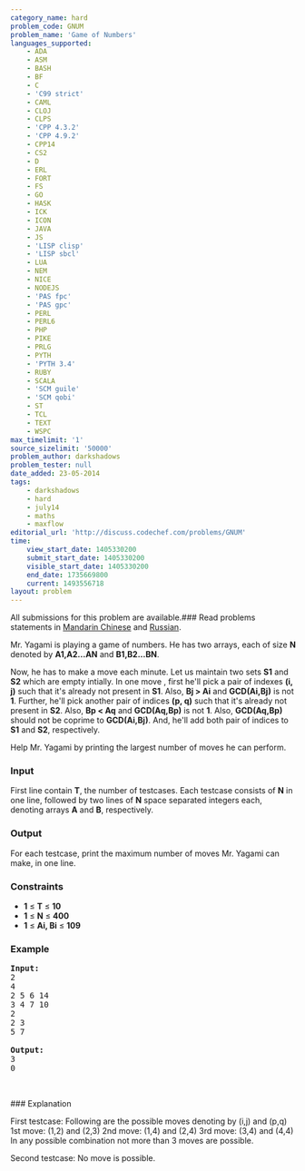 ```yaml
---
category_name: hard
problem_code: GNUM
problem_name: 'Game of Numbers'
languages_supported:
    - ADA
    - ASM
    - BASH
    - BF
    - C
    - 'C99 strict'
    - CAML
    - CLOJ
    - CLPS
    - 'CPP 4.3.2'
    - 'CPP 4.9.2'
    - CPP14
    - CS2
    - D
    - ERL
    - FORT
    - FS
    - GO
    - HASK
    - ICK
    - ICON
    - JAVA
    - JS
    - 'LISP clisp'
    - 'LISP sbcl'
    - LUA
    - NEM
    - NICE
    - NODEJS
    - 'PAS fpc'
    - 'PAS gpc'
    - PERL
    - PERL6
    - PHP
    - PIKE
    - PRLG
    - PYTH
    - 'PYTH 3.4'
    - RUBY
    - SCALA
    - 'SCM guile'
    - 'SCM qobi'
    - ST
    - TCL
    - TEXT
    - WSPC
max_timelimit: '1'
source_sizelimit: '50000'
problem_author: darkshadows
problem_tester: null
date_added: 23-05-2014
tags:
    - darkshadows
    - hard
    - july14
    - maths
    - maxflow
editorial_url: 'http://discuss.codechef.com/problems/GNUM'
time:
    view_start_date: 1405330200
    submit_start_date: 1405330200
    visible_start_date: 1405330200
    end_date: 1735669800
    current: 1493556718
layout: problem
---
```

All submissions for this problem are available.###  Read problems statements in [Mandarin Chinese](http://www.codechef.com/download/translated/JULY14/mandarin/GNUM1.pdf) and [Russian](http://www.codechef.com/download/translated/JULY14/russian/GNUM.pdf).

Mr. Yagami is playing a game of numbers. He has two arrays, each of size **N** denoted by **A1,A2...AN** and **B1,B2...BN**.

Now, he has to make a move each minute. Let us maintain two sets **S1** and **S2** which are empty intially. In one move , first he'll pick a pair of indexes **(i, j)** such that it's already not present in **S1**. Also, **Bj > Ai** and **GCD(Ai,Bj)** is not **1**. Further, he'll pick another pair of indices **(p, q)** such that it's already not present in **S2**. Also, **Bp < Aq** and **GCD(Aq,Bp)** is not **1**. Also, **GCD(Aq,Bp)** should not be coprime to **GCD(Ai,Bj)**. And, he'll add both pair of indices to **S1** and **S2**, respectively.

Help Mr. Yagami by printing the largest number of moves he can perform.

### Input

First line contain **T**, the number of testcases. Each testcase consists of **N** in one line, followed by two lines of **N** space separated integers each, denoting arrays **A** and **B**, respectively.

### Output

For each testcase, print the maximum number of moves Mr. Yagami can make, in one line.

### Constraints

- **1** ≤ **T** ≤ **10**
- **1** ≤ **N** ≤ **400**
- **1** ≤ **Ai, Bi** ≤ **109**

### Example

<pre><b>Input:</b>
2
4
2 5 6 14
3 4 7 10
2
2 3
5 7

<b>Output:</b>
3
0


</pre>### Explanation
First testcase:
Following are the possible moves denoting by (i,j) and (p,q)
1st move: (1,2) and (2,3)
2nd move: (1,4) and (2,4)
3rd move: (3,4) and (4,4)
In any possible combination not more than 3 moves are possible.

Second testcase:
No move is possible.
